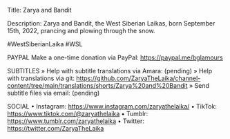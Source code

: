 Title: Zarya and Bandit

Description: Zarya and Bandit, the West Siberian Laikas, born September 15th, 2022, prancing and plowing through the snow.

#WestSiberianLaika #WSL

PAYPAL
Make a one-time donation via PayPal: https://paypal.me/bglamours

SUBTITLES
» Help with subtitle translations via Amara: (pending) 
» Help with translations via git: https://github.com/ZaryaTheLaika/channel-content/tree/main/translations/shorts/Zarya%20and%20Bandit
» Send subtitle files via email: (pending) 

SOCIAL
• Instagram: https://www.instagram.com/zaryathelaika/
• TikTok: https://www.tiktok.com/@zaryathelaika
• Tumblr: https://www.tumblr.com/zaryathelaika
• Twitter: https://twitter.com/ZaryaTheLaika
